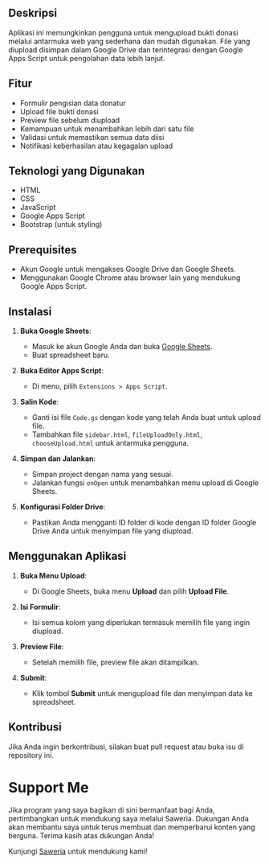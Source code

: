 ## Deskripsi

Aplikasi ini memungkinkan pengguna untuk mengupload bukti donasi melalui antarmuka web yang sederhana dan mudah digunakan. File yang diupload disimpan dalam Google Drive dan terintegrasi dengan Google Apps Script untuk pengolahan data lebih lanjut.

## Fitur

- Formulir pengisian data donatur
- Upload file bukti donasi
- Preview file sebelum diupload
- Kemampuan untuk menambahkan lebih dari satu file
- Validasi untuk memastikan semua data diisi
- Notifikasi keberhasilan atau kegagalan upload

## Teknologi yang Digunakan

- HTML
- CSS
- JavaScript
- Google Apps Script
- Bootstrap (untuk styling)

## Prerequisites
- Akun Google untuk mengakses Google Drive dan Google Sheets.
- Menggunakan Google Chrome atau browser lain yang mendukung Google Apps Script.

## Instalasi

1. **Buka Google Sheets**:
   - Masuk ke akun Google Anda dan buka [Google Sheets](https://sheets.google.com).
   - Buat spreadsheet baru.

2. **Buka Editor Apps Script**:
   - Di menu, pilih `Extensions > Apps Script`.

3. **Salin Kode**:
   - Ganti isi file `Code.gs` dengan kode yang telah Anda buat untuk upload file.
   - Tambahkan file `sidebar.html`, `fileUploadOnly.html`, `chooseUpload.html` untuk antarmuka pengguna.


4. **Simpan dan Jalankan**:
   - Simpan project dengan nama yang sesuai.
   - Jalankan fungsi `onOpen` untuk menambahkan menu upload di Google Sheets.

5. **Konfigurasi Folder Drive**:
   - Pastikan Anda mengganti ID folder di kode dengan ID folder Google Drive Anda untuk menyimpan file yang diupload.

## Menggunakan Aplikasi
1. **Buka Menu Upload**:
   - Di Google Sheets, buka menu **Upload** dan pilih **Upload File**.

2. **Isi Formulir**:
   - Isi semua kolom yang diperlukan termasuk memilih file yang ingin diupload.

3. **Preview File**:
   - Setelah memilih file, preview file akan ditampilkan.

4. **Submit**:
   - Klik tombol **Submit** untuk mengupload file dan menyimpan data ke spreadsheet.

## Kontribusi
Jika Anda ingin berkontribusi, silakan buat pull request atau buka isu di repository ini.

# Support Me

Jika program yang saya bagikan di sini bermanfaat bagi Anda, pertimbangkan untuk mendukung saya melalui Saweria. Dukungan Anda akan membantu saya untuk terus membuat dan memperbarui konten yang berguna. Terima kasih atas dukungan Anda!

Kunjungi [Saweria](https://saweria.co/snowkel) untuk mendukung kami!